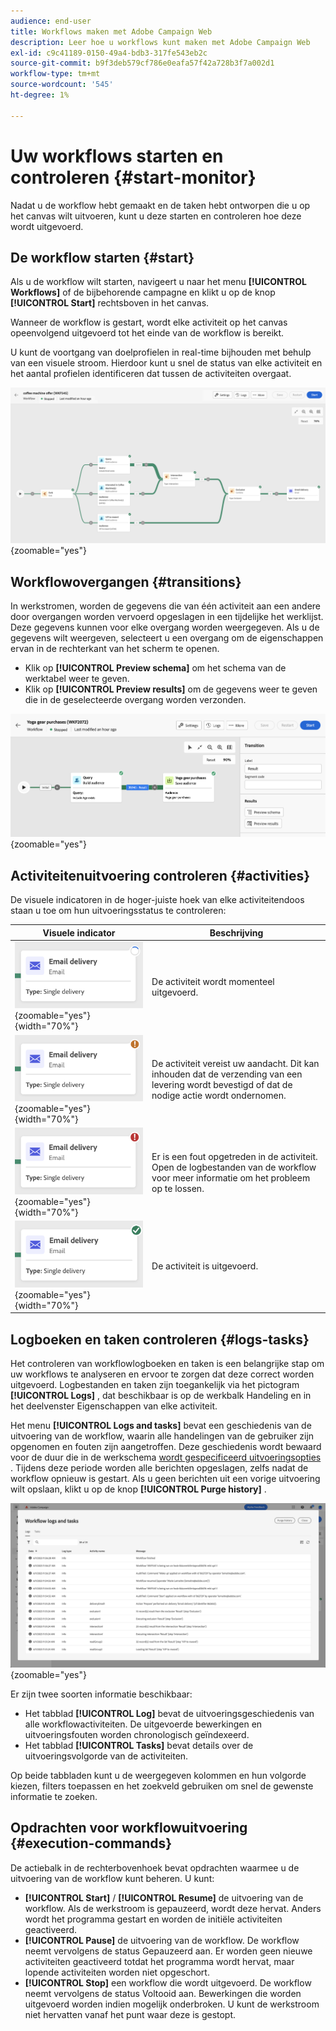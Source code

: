 ```yaml
---
audience: end-user
title: Workflows maken met Adobe Campaign Web
description: Leer hoe u workflows kunt maken met Adobe Campaign Web
exl-id: c9c41189-0150-49a4-bdb3-317fe543eb2c
source-git-commit: b9f3deb579cf786e0eafa57f42a728b3f7a002d1
workflow-type: tm+mt
source-wordcount: '545'
ht-degree: 1%

---
```


# Uw workflows starten en controleren {#start-monitor}

Nadat u de workflow hebt gemaakt en de taken hebt ontworpen die u op het canvas wilt uitvoeren, kunt u deze starten en controleren hoe deze wordt uitgevoerd.

## De workflow starten {#start}

Als u de workflow wilt starten, navigeert u naar het menu **[!UICONTROL Workflows]** of de bijbehorende campagne en klikt u op de knop **[!UICONTROL Start]** rechtsboven in het canvas.

Wanneer de workflow is gestart, wordt elke activiteit op het canvas opeenvolgend uitgevoerd tot het einde van de workflow is bereikt.

U kunt de voortgang van doelprofielen in real-time bijhouden met behulp van een visuele stroom. Hierdoor kunt u snel de status van elke activiteit en het aantal profielen identificeren dat tussen de activiteiten overgaat.

![ Visuele vertegenwoordiging van werkschemauitvoering lopend.](assets/workflow-execution.png){zoomable="yes"}

## Workflowovergangen {#transitions}

In werkstromen, worden de gegevens die van één activiteit aan een andere door overgangen worden vervoerd opgeslagen in een tijdelijke het werklijst. Deze gegevens kunnen voor elke overgang worden weergegeven. Als u de gegevens wilt weergeven, selecteert u een overgang om de eigenschappen ervan in de rechterkant van het scherm te openen.

* Klik op **[!UICONTROL Preview schema]** om het schema van de werktabel weer te geven.
* Klik op **[!UICONTROL Preview results]** om de gegevens weer te geven die in de geselecteerde overgang worden verzonden.

![ Voorbeeld van overgangseigenschappen en gegevensvoorproef.](assets/transition.png){zoomable="yes"}

## Activiteitenuitvoering controleren {#activities}

De visuele indicatoren in de hoger-juiste hoek van elke activiteitendoos staan u toe om hun uitvoeringsstatus te controleren:

| Visuele indicator | Beschrijving |
|------------------|-------------|
| ![](assets/activity-status-pending.png){zoomable="yes"}{width="70%"} | De activiteit wordt momenteel uitgevoerd. |
| ![](assets/activity-status-orange.png){zoomable="yes"}{width="70%"} | De activiteit vereist uw aandacht. Dit kan inhouden dat de verzending van een levering wordt bevestigd of dat de nodige actie wordt ondernomen. |
| ![](assets/activity-status-red.png){zoomable="yes"}{width="70%"} | Er is een fout opgetreden in de activiteit. Open de logbestanden van de workflow voor meer informatie om het probleem op te lossen. |
| ![](assets/activity-status-green.png){zoomable="yes"}{width="70%"} | De activiteit is uitgevoerd. |

## Logboeken en taken controleren {#logs-tasks}

Het controleren van workflowlogboeken en taken is een belangrijke stap om uw workflows te analyseren en ervoor te zorgen dat deze correct worden uitgevoerd. Logbestanden en taken zijn toegankelijk via het pictogram **[!UICONTROL Logs]** , dat beschikbaar is op de werkbalk Handeling en in het deelvenster Eigenschappen van elke activiteit.

Het menu **[!UICONTROL Logs and tasks]** bevat een geschiedenis van de uitvoering van de workflow, waarin alle handelingen van de gebruiker zijn opgenomen en fouten zijn aangetroffen. Deze geschiedenis wordt bewaard voor de duur die in de werkschema [ wordt gespecificeerd uitvoeringsopties ](workflow-settings.md). Tijdens deze periode worden alle berichten opgeslagen, zelfs nadat de workflow opnieuw is gestart. Als u geen berichten uit een vorige uitvoering wilt opslaan, klikt u op de knop **[!UICONTROL Purge history]** .

![ Voorbeeld van werkschemalogboeken en takeninterface.](assets/workflow-logs.png){zoomable="yes"}

Er zijn twee soorten informatie beschikbaar:

* Het tabblad **[!UICONTROL Log]** bevat de uitvoeringsgeschiedenis van alle workflowactiviteiten. De uitgevoerde bewerkingen en uitvoeringsfouten worden chronologisch geïndexeerd.
* Het tabblad **[!UICONTROL Tasks]** bevat details over de uitvoeringsvolgorde van de activiteiten.

Op beide tabbladen kunt u de weergegeven kolommen en hun volgorde kiezen, filters toepassen en het zoekveld gebruiken om snel de gewenste informatie te zoeken.

## Opdrachten voor workflowuitvoering {#execution-commands}

De actiebalk in de rechterbovenhoek bevat opdrachten waarmee u de uitvoering van de workflow kunt beheren. U kunt:

* **[!UICONTROL Start]** / **[!UICONTROL Resume]** de uitvoering van de workflow. Als de werkstroom is gepauzeerd, wordt deze hervat. Anders wordt het programma gestart en worden de initiële activiteiten geactiveerd.
* **[!UICONTROL Pause]** de uitvoering van de workflow. De workflow neemt vervolgens de status Gepauzeerd aan. Er worden geen nieuwe activiteiten geactiveerd totdat het programma wordt hervat, maar lopende activiteiten worden niet opgeschort.
* **[!UICONTROL Stop]** een workflow die wordt uitgevoerd. De workflow neemt vervolgens de status Voltooid aan. Bewerkingen die worden uitgevoerd worden indien mogelijk onderbroken. U kunt de werkstroom niet hervatten vanaf het punt waar deze is gestopt.